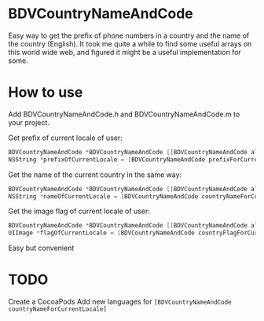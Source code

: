 BDVCountryNameAndCode
=====================

Easy way to get the prefix of phone numbers in a country and the name of the country (English).
It took me quite a while to find some useful arrays on this world wide web, and figured it might be a useful implementation for some.

How to use
=====================
Add BDVCountryNameAndCode.h and BDVCountryNameAndCode.m to your project.

Get prefix of current locale of user:
```objective-c
BDVCountryNameAndCode *BDVCountryNameAndCode [[BDVCountryNameAndCode alloc] init];
NSString *prefixOfCurrentLocale = [BDVCountryNameAndCode prefixForCurrentLocale]; // Returns "+1" for Canada
```
Get the name of the current country in the same way:
```objective-c
BDVCountryNameAndCode *BDVCountryNameAndCode [[BDVCountryNameAndCode alloc] init];
NSString *nameOfCurrentLocale = [BDVCountryNameAndCode countryNameForCurrentLocale]; // Returns "Canada"
```

Get the image flag of current locale of user:
```objective-c
BDVCountryNameAndCode *BDVCountryNameAndCode [[BDVCountryNameAndCode alloc] init];
UIImage *flagOfCurrentLocale = [BDVCountryNameAndCode countryFlagForCurrentLocale]; // Returns UIImage
```

Easy but convenient 

TODO
=====================
Create a CocoaPods
Add new languages for ```[BDVCountryNameAndCode countryNameForCurrentLocale]``` 
